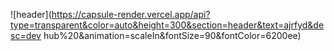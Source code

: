 ![header](https://capsule-render.vercel.app/api?type=transparent&color=auto&height=300&section=header&text=ajrfyd&desc=dev hub%20&animation=scaleIn&fontSize=90&fontColor=6200ee)
